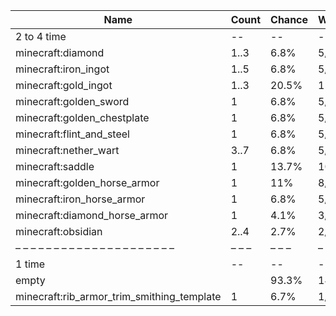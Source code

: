 | Name                                       | Count | Chance | Weight | Comment |
| ------------------------------------------ | ----- | ------ | ------ | ------- |
| 2 to 4 time                                |    -- |     -- |     -- |         |
| minecraft:diamond                          |  1..3 |   6.8% |   5/73 |         |
| minecraft:iron_ingot                       |  1..5 |   6.8% |   5/73 |         |
| minecraft:gold_ingot                       |  1..3 |  20.5% |  15/73 |         |
| minecraft:golden_sword                     |     1 |   6.8% |   5/73 |         |
| minecraft:golden_chestplate                |     1 |   6.8% |   5/73 |         |
| minecraft:flint_and_steel                  |     1 |   6.8% |   5/73 |         |
| minecraft:nether_wart                      |  3..7 |   6.8% |   5/73 |         |
| minecraft:saddle                           |     1 |  13.7% |  10/73 |         |
| minecraft:golden_horse_armor               |     1 |    11% |   8/73 |         |
| minecraft:iron_horse_armor                 |     1 |   6.8% |   5/73 |         |
| minecraft:diamond_horse_armor              |     1 |   4.1% |   3/73 |         |
| minecraft:obsidian                         |  2..4 |   2.7% |   2/73 |         |
| – – – – – – – – – – – – – – – – – – – – –  | – – – | – – –  | – – –  | – – – – |
| 1 time                                     |    -- |     -- |     -- |         |
| empty                                      |       |  93.3% |  14/15 |         |
| minecraft:rib_armor_trim_smithing_template |     1 |   6.7% |   1/15 |         |
